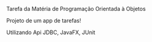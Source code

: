 Tarefa da Matéria de Programação Orientada à Objetos

Projeto de um app de tarefas!

Utilizando Api JDBC, JavaFX, JUnit
